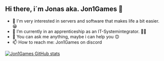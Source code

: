 ## Hi there, i´m **Jonas** aka. Jon1Games 👋

- 🔭 I'm very interested in servers and software that makes life a bit easier. 😁
- 🌱 I’m currently in an apprenticeship as an IT-Systemintegrator. 👨‍💻
- 💬 You can ask me anything, maybe i can help you 😊
- 📫 How to reach me: Jon1Games on discord 

[![Jon1Games GitHub stats](https://github-readme-stats.vercel.app/api?username=Jon1Games&show_icons=true&theme=radical)](https://github.com/anuraghazra/github-readme-stats)
